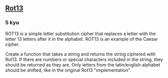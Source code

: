 <h2><a href=https://www.codewars.com/kata/530e15517bc88ac656000716/train/java/67faa7cdb88659f30f507466 target="_blank">Rot13</a></h2><h3>5 kyu</h3><p>ROT13 is a simple letter substitution cipher that replaces a letter with the letter 13 letters after it in the alphabet. ROT13 is an example of the Caesar cipher.</p><p>Create a function that takes a string and returns the string ciphered with Rot13. If there are numbers or special characters included in the string, they should be returned as they are. Only letters from the latin/english alphabet should be shifted, like in the original Rot13 "implementation".</p>